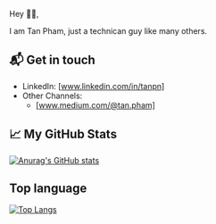 Hey 👋🏻,

I am Tan Pham, just a technican guy like many others.

## 📬 Get in touch

- LinkedIn: [www.linkedin.com/in/tanpn]
- Other Channels:
  - [www.medium.com/@tan.pham]

## &#x1f4c8; My GitHub Stats

[![Anurag's GitHub stats](https://github-readme-stats.vercel.app/api?username=phamngoctan&show_icons=true)](https://github.com/anuraghazra/github-readme-stats)

## Top language
[![Top Langs](https://github-readme-stats.vercel.app/api/top-langs/?username=phamngoctan&langs_count=5)](https://github.com/anuraghazra/github-readme-stats)
